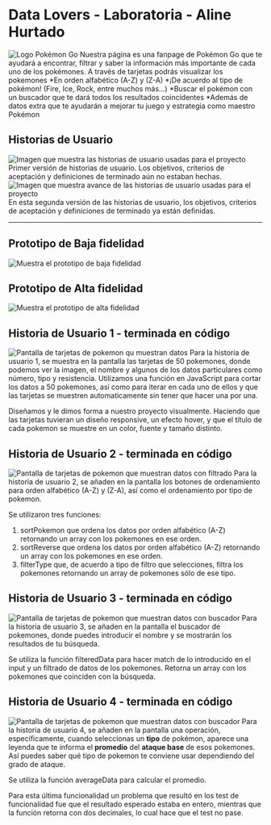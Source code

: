 # Data Lovers - Laboratoria - Aline Hurtado
![Logo Pokémon Go](./src/img/unnamed.png)
Nuestra página es una fanpage de Pokémon Go que te ayudará a encontrar, filtrar y saber la información más importante de cada uno de los pokémones. 
A través de tarjetas podrás visualizar los pokemones 
*En orden alfabético (A-Z) y (Z-A)
*¡De acuerdo al tipo de pokémon! (Fire, Ice, Rock, entre muchos más...)
*Buscar el pokémon con un buscador que te dará todos los resultados coincidentes
*Además de datos extra que te ayudarán a mejorar tu juego y estrategia como maestro Pokémon


## Historias de Usuario
![Imagen que muestra las historias de usuario usadas para el proyecto](./src/img/Historias%20de%20usuario.png)
Primer versión de historias de usuario. Los objetivos, criterios de aceptación y definiciones de terminado aún no estaban hechas. 
![Imagen que muestra  avance de las historias de usuario usadas para el proyecto](./src/img/Historias_usuario_4.png)
En esta segunda versión de las historias de usuario, los objetivos, criterios de aceptación y definiciones de terminado ya están definidas.

***

## Prototipo de Baja fidelidad

![Muestra el prototipo de baja fidelidad](./src/img/Prototipo%20Baja%20Fidelidad.jpg)


## Prototipo de Alta fidelidad

![Muestra el prototipo de alta fidelidad](./src/img/Prototipo%20Alta%20Fidelidad.jpeg)

## Historia de Usuario 1 - terminada en código
![Pantalla de tarjetas de pokemon qu muestran datos](./src/img/Historia_Usuario%201.png)
Para la historia de usuario 1, se muestra en la pantalla las tarjetas de 50 pokemones, donde podemos ver la imagen, el nombre y algunos de los datos particulares como número, tipo y resistencia. 
Utilizamos una función en JavaScript para cortar los datos a 50 pokemones, así como para iterar en cada uno de ellos y que las tarjetas se muestren automaticamente sin tener que hacer una por una. 

Diseñamos y le dimos forma a nuestro proyecto visualmente. Haciendo que las tarjetas tuvieran un diseño responsive, un efecto hover, y que el título de cada pokemon se muestre en un color, fuente y tamaño distinto.

## Historia de Usuario 2 - terminada en código
![Pantalla de tarjetas de pokemon que muestran datos con filtrado](./src/img/HU2.png)
Para la historia de usuario 2, se añaden en la pantalla los botones de ordenamiento para orden alfabético (A-Z) y (Z-A), así como el ordenamiento por tipo de pokemon. 

Se utilizaron tres funciones: 
1) sortPokemon que ordena los datos por orden alfabético (A-Z) retornando un array con los pokemones en ese orden.
2) sortReverse que ordena los datos por orden alfabético (A-Z) retornando un array con los pokemones en ese orden.
3) filterType que, de acuerdo a tipo de filtro que selecciones, filtra los pokemones retornando un array de pokemones sólo de ese tipo. 

## Historia de Usuario 3 - terminada en código
![Pantalla de tarjetas de pokemon que muestran datos con buscador](./src/img/HU3.png)
Para la historia de usuario 3, se añaden en la pantalla el buscador de pokemones, donde puedes introducir el nombre y se mostrarán los resultados de tu búsqueda. 

Se utiliza la función filteredData para hacer match de lo introducido en el input y un filtrado de datos de los pokemones. Retorna un array con los pokemones que coinciden con la búsqueda.

## Historia de Usuario 4 - terminada en código
![Pantalla de tarjetas de pokemon que muestran datos con buscador](./src/img/HU4.png)
Para la historia de usuario 4, se añaden en la pantalla una operación, específicamente, cuando seleccionas un **tipo** de pokémon, aparece una leyenda que te informa el **promedio** del **ataque base** de esos pokemones. Así puedes saber qué tipo de pokemon te conviene usar dependiendo del grado de ataque.

Se utiliza la función averageData para calcular el promedio. 

Para esta última funcionalidad un problema que resultó en los test de funcionalidad fue que el resultado esperado estaba en entero, mientras que la función retorna con dos decimales, lo cual hace que el test no pase. 
